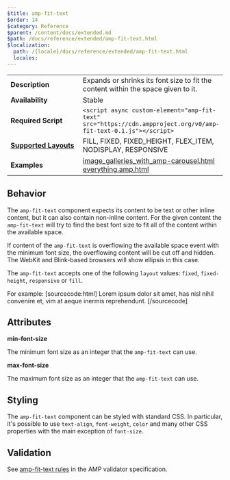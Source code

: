 ```yaml
---
$title: amp-fit-text
$order: 14
$category: Reference
$parent: /content/docs/extended.md
$path: /docs/reference/extended/amp-fit-text.html
$localization:
  path: /{locale}/docs/reference/extended/amp-fit-text.html
  locales:
---
```


<!---
Copyright 2015 The AMP HTML Authors. All Rights Reserved.

Licensed under the Apache License, Version 2.0 (the "License");
you may not use this file except in compliance with the License.
You may obtain a copy of the License at

      http://www.apache.org/licenses/LICENSE-2.0

Unless required by applicable law or agreed to in writing, software
distributed under the License is distributed on an "AS-IS" BASIS,
WITHOUT WARRANTIES OR CONDITIONS OF ANY KIND, either express or implied.
See the License for the specific language governing permissions and
limitations under the License.
-->



<table>
  <tr>
    <td width="40%"><strong>Description</strong></td>
    <td>Expands or shrinks its font size to fit the content within the space given to it.</td>
  </tr>
  <tr>
    <td width="40%"><strong>Availability</strong></td>
    <td>Stable</td>
  </tr>
  <tr>
    <td width="40%"><strong>Required Script</strong></td>
    <td><code>&lt;script async custom-element="amp-fit-text" src="https://cdn.ampproject.org/v0/amp-fit-text-0.1.js">&lt;/script></code></td>
  </tr>
  <tr>
    <td class="col-fourty"><strong><a href="https://www.ampproject.org/docs/guides/responsive/control_layout.html">Supported Layouts</a></strong></td>
    <td>FILL, FIXED, FIXED_HEIGHT, FLEX_ITEM, NODISPLAY, RESPONSIVE</td>
  </tr>
  <tr>
    <td width="40%"><strong>Examples</strong></td>
    <td><a href="https://ampbyexample.com/advanced/image_galleries_with_amp-carousel/">image_galleries_with_amp-carousel.html</a><br /><a href="https://github.com/ampproject/amphtml/blob/master/examples/everything.amp.html">everything.amp.html</a></td>
  </tr>
</table>

## Behavior

The `amp-fit-text` component expects its content to be text or other inline
content, but it can also contain non-inline content. For the given content
the `amp-fit-text` will try to find the best font size to fit all of the
content within the available space.

If content of the `amp-fit-text` is overflowing the available space event with
the minimum font size, the overflowing content will be cut off and hidden. The
WebKit and Blink-based browsers will show ellipsis in this case.

The `amp-fit-text` accepts one of the following `layout` values: `fixed`,
`fixed-height`, `responsive` or `fill`.

For example:
[sourcecode:html]
<amp-fit-text width="300" height="200" layout="responsive"
    max-font-size="52">
  Lorem ipsum dolor sit amet, has nisl nihil convenire et, vim at aeque
  inermis reprehendunt.
</amp-fit-text>
[/sourcecode]


## Attributes

**min-font-size**

The minimum font size as an integer that the `amp-fit-text` can use.

**max-font-size**

The maximum font size as an integer that the `amp-fit-text` can use.


## Styling

The `amp-fit-text` component can be styled with standard CSS. In particular,
it's possible to use `text-align`, `font-weight`, `color` and many other CSS
properties with the main exception of `font-size`.

## Validation

See [amp-fit-text rules](https://github.com/ampproject/amphtml/blob/master/extensions/amp-fit-text/0.1/validator-amp-fit-text.protoascii) in the AMP validator specification.
